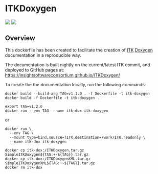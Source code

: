 ITKDoxygen
==========

[![][doxygen-img]][doxygen-link] [![][deployment-img]][deployment-link]

[doxygen-img]: https://github.com/InsightSoftwareConsortium/ITKDoxygen/actions/workflows/Doxygen.yml/badge.svg
[doxygen-link]: https://github.com/InsightSoftwareConsortium/ITKDoxygen/actions/workflows/Doxygen.yml

[deployment-img]: https://github.com/InsightSoftwareConsortium/ITKDoxygen/actions/workflows/pages/pages-build-deployment/badge.svg
[deployment-link]: https://insightsoftwareconsortium.github.io/ITKDoxygen/

Overview
--------

This dockerfile has been created to facilitate the creation of
[ITK](https://github.com/InsightSoftwareConsortium/ITK)
[Doxygen](https://doxygen.nl/) documentation in a reproducible way.

The documentation is built nightly on the current/latest ITK commit, and
deployed to GitHub pages at:
https://insightsoftwareconsortium.github.io/ITKDoxygen/

To create the the documentation locally, run the following commands:

```shell
docker build --build-arg TAG=v1.1.0 . -f Dockerfile -t itk-doxygen
docker build -f Dockerfile -t itk-doxygen .

export TAG=v1.2.0
docker run --env TAG --name itk-dox itk-doxygen
```

or

```shell
docker run \
  --env TAG \
  --mount type=bind,source=!ITK,destination=/work/ITK,readonly \
  --name itk-dox itk-doxygen

docker cp itk-dox:/ITKDoxygen.tar.gz SimpleITKDoxygen${TAG:+-${TAG}}.tar.gz
docker cp itk-dox:/ITKDoxygenXML.tar.gz SimpleITKDoxygenXML${TAG:+-${TAG}}.tar.gz
docker rm itk-dox
```

